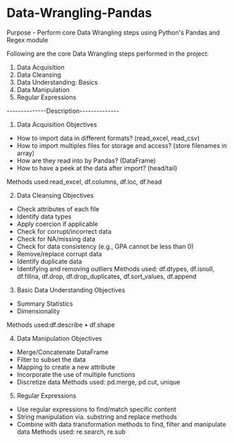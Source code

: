 # Data-Wrangling-Pandas
Purpose - Perform core Data Wrangling steps using Python's Pandas and Regex module

Following are the core Data Wrangling steps performed in the project:
1. Data Acquisition
2. Data Cleansing
3. Data Understanding: Basics
4. Data Manipulation
5. Regular Expressions

--------------Description-------------- 
1. Data Acquisition Objectives
  - How to import data in different formats? (read_excel, read_csv)
  - How to import multiples files for storage and access? (store filenames in array)
  - How are they read into by Pandas? (DataFrame)
  - How to have a peek at the data after import? (head/tail)

Methods used:read_excel, df.columns, df.loc, df.head

2. Data Cleansing Objectives
  - Check attributes of each file
  - Identify data types
  - Apply coercion if applicable
  - Check for corrupt/incorrect data
  - Check for NA/missing data
  - Check for data consistency (e.g., GPA cannot be less than 0)
  - Remove/replace corrupt data
  - Identify duplicate data
  - Identifying and removing outliers
Methods used: df.dtypes, df.isnull, df.fillna, df.drop, df.drop_duplicates, df.sort_values, df.append
     
3. Basic Data Understanding Objectives
  - Summary Statistics 
  - Dimensionality 

Methods used:df.describe • df.shape

4. Data Manipulation Objectives
  - Merge/Concatenate DataFrame
  - Filter to subset the data
  - Mapping to create a new attribute
  - Incorporate the use of multiple functions
  - Discretize data
Methods used: pd.merge, pd.cut, unique

5. Regular Expressions
  - Use regular expressions to find/match specific content
  - String manipulation via. substring and replace methods
  - Combine with data transformation methods to find, filter and manipulate data
Methods used: re.search, re.sub
